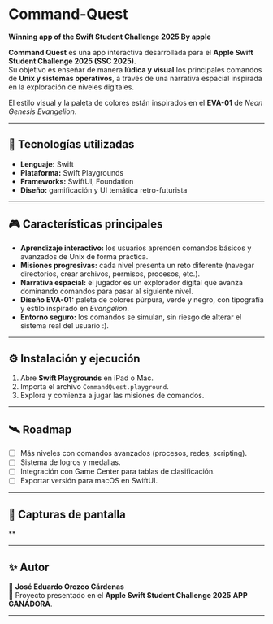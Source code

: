 # Command-Quest
**Winning app of the Swift Student Challenge 2025 By apple**

**Command Quest** es una app interactiva desarrollada para el **Apple Swift Student Challenge 2025 (SSC 2025)**.  
Su objetivo es enseñar de manera **lúdica y visual** los principales comandos de **Unix y sistemas operativos**, a través de una narrativa espacial inspirada en la exploración de niveles digitales.  

El estilo visual y la paleta de colores están inspirados en el **EVA-01** de *Neon Genesis Evangelion*.  

---

## 🚀 Tecnologías utilizadas
- **Lenguaje:** Swift  
- **Plataforma:** Swift Playgrounds  
- **Frameworks:** SwiftUI, Foundation  
- **Diseño:** gamificación y UI temática retro-futurista  

---

## 🎮 Características principales
- **Aprendizaje interactivo:** los usuarios aprenden comandos básicos y avanzados de Unix de forma práctica.  
- **Misiones progresivas:** cada nivel presenta un reto diferente (navegar directorios, crear archivos, permisos, procesos, etc.).  
- **Narrativa espacial:** el jugador es un explorador digital que avanza dominando comandos para pasar al siguiente nivel.  
- **Diseño EVA-01:** paleta de colores púrpura, verde y negro, con tipografía y estilo inspirado en *Evangelion*.  
- **Entorno seguro:** los comandos se simulan, sin riesgo de alterar el sistema real del usuario :).  

---

## ⚙️ Instalación y ejecución
1. Abre **Swift Playgrounds** en iPad o Mac.  
2. Importa el archivo `CommandQuest.playground`.  
3. Explora y comienza a jugar las misiones de comandos.  

---

## 🛰️ Roadmap
- [ ] Más niveles con comandos avanzados (procesos, redes, scripting).  
- [ ] Sistema de logros y medallas.  
- [ ] Integración con Game Center para tablas de clasificación.  
- [ ] Exportar versión para macOS en SwiftUI.  

---

## 📸 Capturas de pantalla
**  

---

## ✨ Autor
👤 **José Eduardo Orozco Cárdenas**  
📅 Proyecto presentado en el **Apple Swift Student Challenge 2025** **APP GANADORA**.  

---
